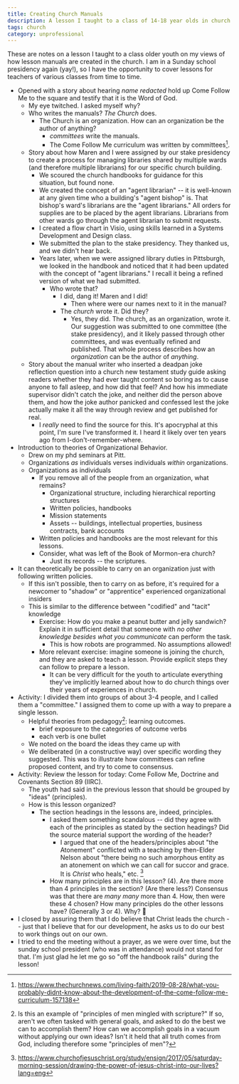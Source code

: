 ```yaml
---
title: Creating Church Manuals
description: A lesson I taught to a class of 14-18 year olds in church
tags: church
category: unprofessional
---
```


These are notes on a lesson I taught to a class older youth on my views of how
lesson manuals are created in the church. I am in a Sunday school presidency
again (yay!), so I have the opportunity to cover lessons for teachers of
various classes from time to time.

- Opened with a story about hearing *name redacted* hold up Come Follow Me to the
  square and testify that it is the Word of God.
  - My eye twitched. I asked myself why?
  - Who writes the manuals? _The Church_ does.
    - The Church is an organization. How can an organization be the author of
      anything?
      - _committees_ write the manuals.
      - The Come Follow Me curriculum was written by committees[^1].
  - Story about how Maren and I were assigned by our stake presidency to create a process for managing
    libraries shared by multiple wards (and therefore multiple librarians) for our specific church building.
    - We scoured the church handbooks for guidance for this situation, but found none.
    - We created the concept of an "agent librarian" -- it is well-known at
      any given time who a building's "agent bishop" is. That bishop's ward's librarians are the "agent librarians." All orders for supplies are to be
      placed by the agent librarians. Librarians from other wards go through the
      agent librarian to submit requests.
    - I created a flow chart in Visio, using skills learned in a
      Systems Development and Design class.
    - We submitted the plan to the stake presidency. They thanked us, and we didn't hear back.
    - Years later, when we were assigned library duties in Pittsburgh, we looked in the handbook and noticed that it had been updated with the concept of "agent librarians." I recall it being a refined version of what we had submitted.
      - Who wrote that?
        - I did, dang it! Maren and I did!
          - Then where were our names next to it in the manual?
        - The _church_ wrote it. Did they?
          - Yes, they did. The church, as an organization, wrote it. Our suggestion was submitted to one committee (the stake presidency), and it likely passed through other committees, and was eventually refined and published. That whole process describes how an _organization_ can be the author of _anything_.
  - Story about the manual writer who inserted a deadpan joke reflection question into a
    church new testament study guide asking readers whether they had ever taught content
    so boring as to cause anyone to fall asleep, and how did that feel? And how his immediate
    supervisor didn't catch the joke, and neither did the person above them, and how the joke
    author panicked and confessed lest the joke actually make it all the way through review
    and get published for real.
      - I _really_ need to find the source for this. It's apocryphal at this point, I'm
        sure I've transformed it. I heard it likely over ten years ago from I-don't-remember-where.
- Introduction to theories of Organizational Behavior.
  - Drew on my phd seminars at Pitt.
  - Organizations _as_ individuals verses individuals _within_ organizations.
  - Organizations as individuals
    - If you remove all of the people from an organization, what remains?
      - Organizational structure, including hierarchical reporting structures
      - Written policies, handbooks
      - Mission statements
      - Assets -- buildings, intellectual properties, business contracts, bank accounts
    - Written policies and handbooks are the most relevant for this lessons.
    - Consider, what was left of the Book of Mormon-era church?
      - Just its records -- the scriptures.
- It can theoretically be possible to carry on an organization just with following written policies.
  - If this isn't possible, then to carry on as before, it's required for a newcomer to "shadow" or "apprentice" experienced organizational insiders
  - This is similar to the difference between "codified" and "tacit" knowledge
    - Exercise: How do you make a peanut butter and jelly sandwich? Explain
      it in sufficient detail that someone with _no other knowledge besides what
      you communicate_ can perform the task.
      - This is how robots are programmed. No assumptions allowed!
    - More relevant exercise: imagine someone is joining the church, and they
      are asked to teach a lesson. Provide explicit steps they
      can follow to prepare a lesson.
      - It can be very difficult for the youth to articulate everything they've
        implicitly learned about how to do church things over their years of experiences in church.
- Activity: I divided them into groups of about 3-4 people, and I called them a "committee." I assigned them to come up with a way to prepare a single lesson.
  - Helpful theories from pedagogy[^2]: learning outcomes.
    - brief exposure to the categories of outcome verbs
    - each verb is one bullet
  - We noted on the board the ideas they came up with
  - We deliberated (in a constructive way) over specific wording they suggested.
    This was to illustrate how committees can refine proposed content, and try to come to consensus.
- Activity: Review the lesson for today: Come Follow Me, Doctrine and Covenants Section 89 (IIRC).
  - The youth had said in the previous lesson that should be grouped by "ideas" (principles).
  - How is this lesson organized?
    - The section headings in the lessons are, indeed, principles.
      - I asked them something scandalous -- did they agree with each of the
        principles as stated by the section headings? Did the source material
        support the wording of the header?
        - I argued that one of the headers/principles about "the Atonement"
          conflicted with a teaching by then-Elder Nelson about "there being
          no such amorphous entity as an atonement on which we can call for succor and grace. It is _Christ_ who heals," etc. [^3]
      - How many principles are in this lesson? (4). Are there more than 4
        principles in the section? (Are there less?) Consensus was that there are _many many_ more than 4. How, then were these 4 chosen? How many
        principles do the other lessons have? (Generally 3 or 4). Why? :shrug:
- I closed by assuring them that I do believe that Christ leads the church -- just that I believe that for our development, he asks us to do our best to work things out on our own.
- I tried to end the meeting without a prayer, as we were over time, but the sunday school president (who was in attendance) would not stand for that. I'm just glad he let me go so "off the handbook rails" during the lesson!

[^1]: https://www.thechurchnews.com/living-faith/2019-08-28/what-you-probably-didnt-know-about-the-development-of-the-come-follow-me-curriculum-157138

[^2]: Is this an example of "principles of men mingled with scripture?" If so,
      aren't we often tasked with general goals, and asked to do the best we can to
      accomplish them? How can we accomplish goals in a vacuum without applying our own
      ideas? Isn't it held that all truth comes from God, including therefore some "principles of men"?

[^3]: https://www.churchofjesuschrist.org/study/ensign/2017/05/saturday-morning-session/drawing-the-power-of-jesus-christ-into-our-lives?lang=eng
